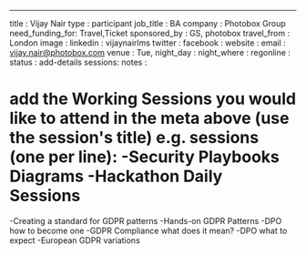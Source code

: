 ---
title           : Vijay Nair
type            : participant
job_title       : BA
company         : Photobox Group
need_funding_for: Travel,Ticket
sponsored_by    : GS, photobox
travel_from     : London
image           : 
linkedin        : vijaynairlms
twitter         : 
facebook        :
website         : 
email           : vijay.nair@photobox.com
venue           : Tue,
night_day       : 
night_where     : 
regonline       :
status          : add-details
sessions:
notes :
# add the Working Sessions you would like to attend in the meta above (use the session's title) e.g. sessions (one per line): -Security Playbooks Diagrams -Hackathon Daily Sessions

-Creating a standard for GDPR patterns
-Hands-on GDPR Patterns
-DPO how to become one
-GDPR Compliance what does it mean?
-DPO what to expect
-European GDPR variations

